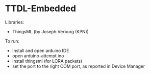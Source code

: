 # TTDL-Embedded

Libraries:

- ThingsML (by Joseph Verburg (KPN))

To run:

- install and open arduino IDE
- open arduino-attempt.ino
- install thingsml (for LORA packets)
- set the port to the right COM port, as reported in Device Manager
